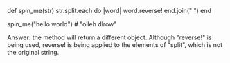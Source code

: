 def spin_me(str)
  str.split.each do |word|
    word.reverse!
  end.join(" ")
end

spin_me("hello world") # "olleh dlrow"

Answer: the method will return a different object. Although "reverse!" is being used, reverse! is being applied to the elements of "split", which is not the original string.